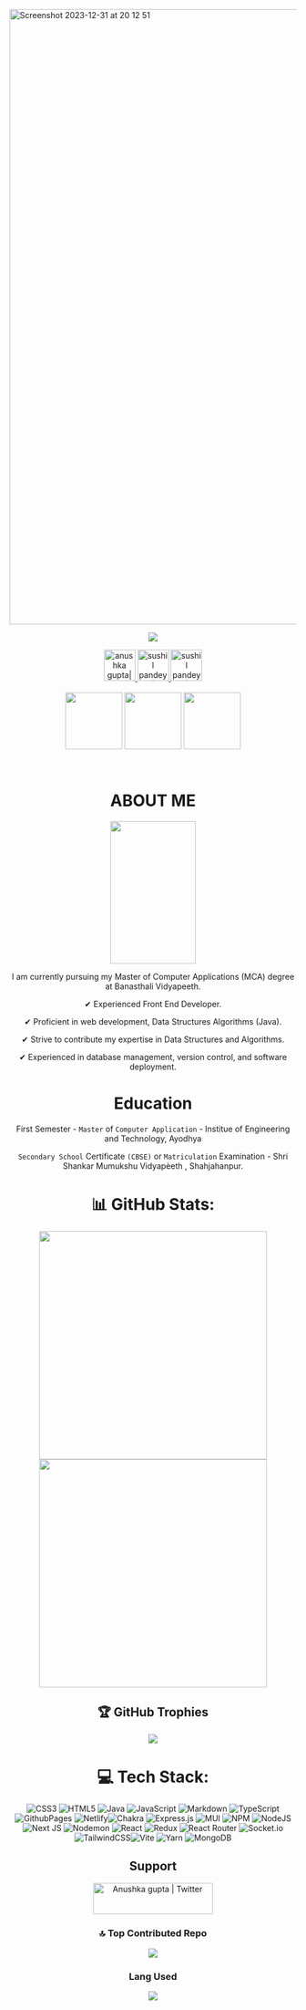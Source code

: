 <!--- header image --->

<div align="center">

<p align="left">
  <img width="1079" alt="Screenshot 2023-12-31 at 20 12 51" src="https://github.com/codERSunny812/codERSunny812/assets/95053082/7dc7a31a-ced8-416e-b1fc-6cc0eec2cf70">
</p>



<!--- portfolio launch image --->

<a href="https://scintillating-salmiakki-2aaa81.netlify.app/">

[  ![](https://komarev.com/ghpvc/?username=Anushkag031&color=blueviolet&label=Profile+Views)](https://scintillating-salmiakki-2aaa81.netlify.app/)

<!--- social media icons, you can find them in the assets directory of this repo --->

<a href="https://twitter.com/Anushkag031" target="_blank">
    <img height="55" alt="anushka gupta| Twitter" src="https://user-images.githubusercontent.com/60597290/152035696-80cad2ec-b4dd-4552-88e6-b6b466124f5b.png" />
</a>


<a href="https://www.linkedin.com/in/anushkag031/" target="_blank">
  <img height="55" alt="sushil pandey | LinkedIn"  src="https://user-images.githubusercontent.com/60597290/152035581-a7c6c0c3-65c3-4160-89c0-e90ddc1e8d4e.png"/>
</a>

<a href="https://www.instagram.com/anushka.g031_" target="_blank">
  <img height="55" alt="sushil pandey | Instagram"  src="https://user-images.githubusercontent.com/60597290/152036063-21242e52-af65-4a33-af5d-790466244407.png" />
</a>

<!--- a bit of vertical space & languages text --->

<div> </div>

<!--- language icons --->

<img height="100" src="https://github.com/codERSunny812/codERSunny812/assets/95053082/f072a5cf-bcf8-435c-8ec2-0ea36cf3a30e" />
<img height="100" src="https://github.com/codERSunny812/codERSunny812/assets/95053082/5ed616a4-b402-42ab-9a49-b015619b4793" />
<img height="100" src="https://github.com/codERSunny812/codERSunny812/assets/95053082/e43f5667-b82b-49d0-a806-de177f228569" />

&nbsp;

<h1 align="center">
  ABOUT ME
</h1>

<img width="150" height="250" src="https://github.com/codERSunny812/codERSunny812/assets/95053082/a3876063-3dc0-4f18-b3ad-09765bd36cde" />

I am currently pursuing my Master of Computer Applications (MCA) degree at Banasthali Vidyapeeth.

✔ Experienced Front End Developer.

✔ Proficient in web development, Data Structures Algorithms (Java).

✔ Strive to contribute my expertise in Data Structures and Algorithms.

✔ Experienced in database management, version control, and software deployment.

<!--- Education --->

<h1 align="center">
    Education 
    </h2>

  First Semester - `Master` of `Computer Application` - Institue of Engineering and Technology, Ayodhya

  `Secondary School` Certificate `(CBSE)` or `Matriculation` Examination - Shri Shankar Mumukshu Vidyapèeth , Shahjahanpur.


# 📊 GitHub Stats:

<p align="center">

<img width="400px" src="https://github-readme-stats.vercel.app/api?username=Anushkag031&theme=jolly&hide_border=false&include_all_commits=false&count_private=false" /> 
  <img width="400px" src="https://github-readme-streak-stats.herokuapp.com/?user=Anushkag031&theme=jolly&hide_border=false" />

</p>

## 🏆 GitHub Trophies

![](https://github-profile-trophy.vercel.app/?username=Anushkag031&theme=dracula&no-frame=false&no-bg=true&margin-w=4)

<!--- Github snack contribution graph --->

# 💻 Tech Stack:

![CSS3](https://img.shields.io/badge/css3-%231572B6.svg?style=for-the-badge&logo=css3&logoColor=white) ![HTML5](https://img.shields.io/badge/html5-%23E34F26.svg?style=for-the-badge&logo=html5&logoColor=white) ![Java](https://img.shields.io/badge/java-%23ED8B00.svg?style=for-the-badge&logo=openjdk&logoColor=white) ![JavaScript](https://img.shields.io/badge/javascript-%23323330.svg?style=for-the-badge&logo=javascript&logoColor=%23F7DF1E) ![Markdown](https://img.shields.io/badge/markdown-%23000000.svg?style=for-the-badge&logo=markdown&logoColor=white) ![TypeScript](https://img.shields.io/badge/typescript-%23007ACC.svg?style=for-the-badge&logo=typescript&logoColor=white) ![GithubPages](https://img.shields.io/badge/github%20pages-121013?style=for-the-badge&logo=github&logoColor=white) ![Netlify](https://img.shields.io/badge/netlify-%23000000.svg?style=for-the-badge&logo=netlify&logoColor=#00C7B7)![Chakra](https://img.shields.io/badge/chakra-%234ED1C5.svg?style=for-the-badge&logo=chakraui&logoColor=white) ![Express.js](https://img.shields.io/badge/express.js-%23404d59.svg?style=for-the-badge&logo=express&logoColor=%2361DAFB) ![MUI](https://img.shields.io/badge/MUI-%230081CB.svg?style=for-the-badge&logo=mui&logoColor=white) ![NPM](https://img.shields.io/badge/NPM-%23CB3837.svg?style=for-the-badge&logo=npm&logoColor=white) ![NodeJS](https://img.shields.io/badge/node.js-6DA55F?style=for-the-badge&logo=node.js&logoColor=white) ![Next JS](https://img.shields.io/badge/Next-black?style=for-the-badge&logo=next.js&logoColor=white) ![Nodemon](https://img.shields.io/badge/NODEMON-%23323330.svg?style=for-the-badge&logo=nodemon&logoColor=%BBDEAD) ![React](https://img.shields.io/badge/react-%2320232a.svg?style=for-the-badge&logo=react&logoColor=%2361DAFB) ![Redux](https://img.shields.io/badge/redux-%23593d88.svg?style=for-the-badge&logo=redux&logoColor=white)  ![React Router](https://img.shields.io/badge/React_Router-CA4245?style=for-the-badge&logo=react-router&logoColor=white) ![Socket.io](https://img.shields.io/badge/Socket.io-black?style=for-the-badge&logo=socket.io&badgeColor=010101) ![TailwindCSS](https://img.shields.io/badge/tailwindcss-%2338B2AC.svg?style=for-the-badge&logo=tailwind-css&logoColor=white)![Vite](https://img.shields.io/badge/vite-%23646CFF.svg?style=for-the-badge&logo=vite&logoColor=white) ![Yarn](https://img.shields.io/badge/yarn-%232C8EBB.svg?style=for-the-badge&logo=yarn&logoColor=white) ![MongoDB](https://img.shields.io/badge/MongoDB-%234ea94b.svg?style=for-the-badge&logo=mongodb&logoColor=white) 

## Support

<a href="https://www.buymeacoffee.com/anushkag031">
    <img height="55" width="210" alt="Anushka gupta | Twitter" src="https://cdn.buymeacoffee.com/buttons/v2/default-yellow.png" />
</a> 


### 🔝 Top Contributed Repo

![](https://github-contributor-stats.vercel.app/api?username=Anushkag031&limit=5&theme=dracula&combine_all_yearly_contributions=true)

### Lang Used

<p><img align="center" src="https://github-readme-stats.vercel.app/api/top-langs/?username=Anushkag031&langs_count=8&theme=jolly&hide_border=false&include_all_commits=false&count_private=false" /></p>
